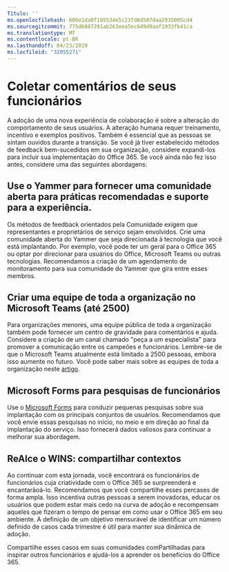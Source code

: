 ```yaml
---
Título: ''
ms.openlocfilehash: 606e1da0f195534e5c23fd6d587daa2935005cd4
ms.sourcegitcommit: 775d6807291ab263eea5ec649d9aaf1933fb41ca
ms.translationtype: MT
ms.contentlocale: pt-BR
ms.lasthandoff: 04/23/2019
ms.locfileid: "32055271"
---
```

# <a name="collect-feedback-from-your-employees"></a>Coletar comentários de seus funcionários

A adoção de uma nova experiência de colaboração é sobre a alteração do comportamento de seus usuários. A alteração humana requer treinamento, incentivo e exemplos positivos. Também é essencial que as pessoas se sintam ouvidos durante a transição. Se você já tiver estabelecido métodos de feedback bem-sucedidos em sua organização, considere expandi-los para incluir sua implementação do Office 365. Se você ainda não fez isso antes, considere uma das seguintes abordagens:

## <a name="use-yammer-to-provide-an-open-community-for-best-practices-and-support-for-the-experience"></a>Use o Yammer para fornecer uma comunidade aberta para práticas recomendadas e suporte para a experiência.
Os métodos de feedback orientados pela Comunidade exigem que representantes e proprietários de serviço sejam envolvidos. Crie uma comunidade aberta do Yammer que seja direcionada à tecnologia que você está implantando.  Por exemplo, você pode ter um geral para o Office 365 ou optar por direcionar para usuários do Office, Microsoft Teams ou outras tecnologias.  Recomendamos a criação de um agendamento de monitoramento para sua comunidade do Yammer que gira entre esses membros. 

## <a name="creating-an-org-wide-team-within-microsoft-teams-up-to-2500"></a>Criar uma equipe de toda a organização no Microsoft Teams (até 2500)
Para organizações menores, uma equipe pública de toda a organização também pode fornecer um centro de gravidade para comentários e ajuda.  Considere a criação de um canal chamado "peça a um especialista" para promover a comunicação entre os campeões e funcionários.  Lembre-se de que o Microsoft Teams atualmente está limitado a 2500 pessoas, embora isso aumente no futuro. Você pode saber mais sobre as equipes de toda a organização neste [artigo](https://docs.microsoft.com/en-us/microsoftteams/create-an-org-wide-team). 

## <a name="microsoft-forms-for-employee-surveys"></a>Microsoft Forms para pesquisas de funcionários

Use o [Microsoft Forms](https://support.office.com/en-us/forms) para conduzir pequenas pesquisas sobre sua implantação com os principais conjuntos de usuários.  Recomendamos que você envie essas pesquisas no início, no meio e em direção ao final da implantação do serviço.  Isso fornecerá dados valiosos para continuar a melhorar sua abordagem.  

## <a name="highlight-the-wins-share-showcases"></a>ReAlce o WINS: compartilhar contextos
Ao continuar com esta jornada, você encontrará os funcionários de funcionários cuja criatividade com o Office 365 se surpreenderá e encantarãoá-lo. Recomendamos que você compartilhe esses percases de forma ampla. Isso incentiva outras pessoas a serem inovadoras, educar os usuários que podem estar mais cedo na curva de adoção e recompensam aqueles que fizeram o tempo de pensar em como usar o Office 365 em seu ambiente. A definição de um objetivo mensurável de identificar um número definido de casos cada trimestre é útil para manter sua dinâmica de adoção.

Compartilhe esses casos em suas comunidades comPartilhadas para inspirar outros funcionários e ajudá-los a aprender os benefícios do Office 365.  